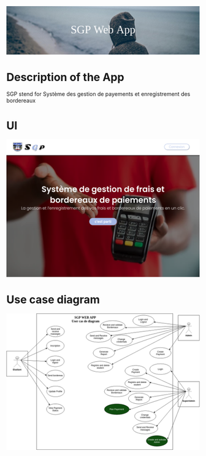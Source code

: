 ![png](baner/sgpweb.png)

# Description of the App
<p>SGP stend for Système des gestion de payements et enregistrement des bordereaux</p>

# UI
![image](baner/Sgp1.png)

# Use case diagram

![image](baner/userCaseDiagram3.png)

